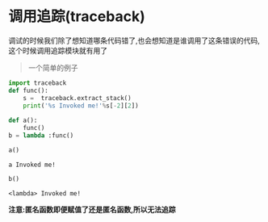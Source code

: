 
# 调用追踪(traceback)

调试的时候我们除了想知道哪条代码错了,也会想知道是谁调用了这条错误的代码,这个时候调用追踪模块就有用了

>一个简单的例子


```python
import traceback
def func():
    s =  traceback.extract_stack()
    print('%s Invoked me!'%s[-2][2])
    
def a():
    func()
b = lambda :func()
```


```python
a()
```

    a Invoked me!



```python
b()
```

    <lambda> Invoked me!


**注意:匿名函数即便赋值了还是匿名函数,所以无法追踪**
